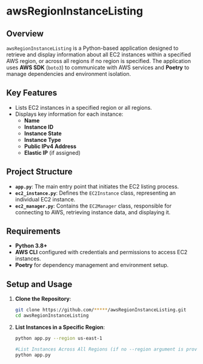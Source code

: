 # awsRegionInstanceListing

## Overview

`awsRegionInstanceListing` is a Python-based application designed to retrieve and display information about all EC2 instances within a specified AWS region, or across all regions if no region is specified. The application uses **AWS SDK** (`boto3`) to communicate with AWS services and **Poetry** to manage dependencies and environment isolation.

## Key Features

- Lists EC2 instances in a specified region or all regions.
- Displays key information for each instance:
  - **Name**
  - **Instance ID**
  - **Instance State**
  - **Instance Type**
  - **Public IPv4 Address**
  - **Elastic IP** (if assigned)

## Project Structure

- **`app.py`**: The main entry point that initiates the EC2 listing process.
- **`ec2_instance.py`**: Defines the `EC2Instance` class, representing an individual EC2 instance.
- **`ec2_manager.py`**: Contains the `EC2Manager` class, responsible for connecting to AWS, retrieving instance data, and displaying it.

## Requirements

- **Python 3.8+**
- **AWS CLI** configured with credentials and permissions to access EC2 instances.
- **Poetry** for dependency management and environment setup.

## Setup and Usage

1. **Clone the Repository**:

   ```bash
   git clone https://github.com/*****/awsRegionInstanceListing.git
   cd awsRegionInstanceListing


2. **List Instances in a Specific Region**:

    ```bash
    python app.py --region us-east-1
   
    #List Instances Across All Regions (if no --region argument is provided):
    python app.py